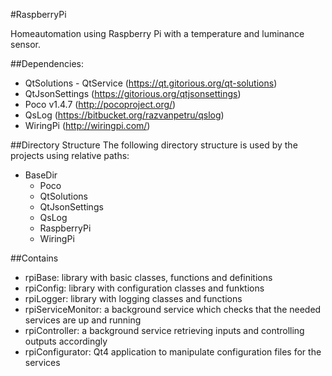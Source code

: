 #RaspberryPi

Homeautomation using Raspberry Pi with a temperature and luminance sensor.

##Dependencies:
- QtSolutions - QtService (https://qt.gitorious.org/qt-solutions)
- QtJsonSettings (https://gitorious.org/qtjsonsettings)
- Poco v1.4.7 (http://pocoproject.org/)
- QsLog (https://bitbucket.org/razvanpetru/qslog)
- WiringPi (http://wiringpi.com/)

##Directory Structure
The following directory structure is used by the projects using relative paths:
- BaseDir
  - Poco
  - QtSolutions
  - QtJsonSettings
  - QsLog
  - RaspberryPi
  - WiringPi

##Contains
- rpiBase: library with basic classes, functions and definitions
- rpiConfig: library with configuration classes and funktions
- rpiLogger: library with logging classes and functions
- rpiServiceMonitor: a background service which checks that the needed services are up and running
- rpiController: a background service retrieving inputs and controlling outputs accordingly
- rpiConfigurator: Qt4 application to manipulate configuration files for the services
